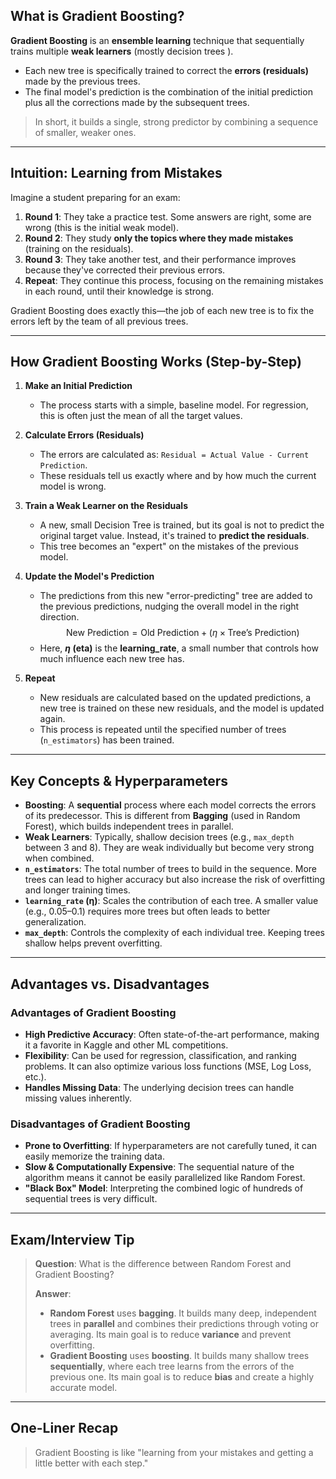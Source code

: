 ## What is Gradient Boosting?

**Gradient Boosting** is an **ensemble learning** technique that sequentially trains multiple **weak learners** (mostly decision trees ).

* Each new tree is specifically trained to correct the **errors (residuals)** made by the previous trees.
* The final model's prediction is the combination of the initial prediction plus all the corrections made by the subsequent trees.

> In short, it builds a single, strong predictor by combining a sequence of smaller, weaker ones.

---

## Intuition: Learning from Mistakes

Imagine a student preparing for an exam:

1.  **Round 1**: They take a practice test. Some answers are right, some are wrong (this is the initial weak model).
2.  **Round 2**: They study **only the topics where they made mistakes** (training on the residuals).
3.  **Round 3**: They take another test, and their performance improves because they've corrected their previous errors.
4.  **Repeat**: They continue this process, focusing on the remaining mistakes in each round, until their knowledge is strong.

Gradient Boosting does exactly this—the job of each new tree is to fix the errors left by the team of all previous trees.

---

## How Gradient Boosting Works (Step-by-Step)



1.  **Make an Initial Prediction**
    * The process starts with a simple, baseline model. For regression, this is often just the mean of all the target values.

2.  **Calculate Errors (Residuals)**
    * The errors are calculated as: `Residual = Actual Value - Current Prediction`.
    * These residuals tell us exactly where and by how much the current model is wrong.

3.  **Train a Weak Learner on the Residuals**
    * A new, small Decision Tree is trained, but its goal is not to predict the original target value. Instead, it's trained to **predict the residuals**.
    * This tree becomes an "expert" on the mistakes of the previous model.

4.  **Update the Model's Prediction**
    * The predictions from this new "error-predicting" tree are added to the previous predictions, nudging the overall model in the right direction.
    $$\text{New Prediction} = \text{Old Prediction} + (\eta \times \text{Tree's Prediction})$$
    * Here, **$\eta$ (eta)** is the **learning_rate**, a small number that controls how much influence each new tree has.

5.  **Repeat**
    * New residuals are calculated based on the updated predictions, a new tree is trained on these new residuals, and the model is updated again.
    * This process is repeated until the specified number of trees (`n_estimators`) has been trained.

---

## Key Concepts & Hyperparameters

* **Boosting**: A **sequential** process where each model corrects the errors of its predecessor. This is different from **Bagging** (used in Random Forest), which builds independent trees in parallel.
* **Weak Learners**: Typically, shallow decision trees (e.g., `max_depth` between 3 and 8). They are weak individually but become very strong when combined.
* **`n_estimators`**: The total number of trees to build in the sequence. More trees can lead to higher accuracy but also increase the risk of overfitting and longer training times.
* **`learning_rate` (η)**: Scales the contribution of each tree. A smaller value (e.g., 0.05–0.1) requires more trees but often leads to better generalization.
* **`max_depth`**: Controls the complexity of each individual tree. Keeping trees shallow helps prevent overfitting.

---

## Advantages vs. Disadvantages

### Advantages of Gradient Boosting
* **High Predictive Accuracy**: Often state-of-the-art performance, making it a favorite in Kaggle and other ML competitions.
* **Flexibility**: Can be used for regression, classification, and ranking problems. It can also optimize various loss functions (MSE, Log Loss, etc.).
* **Handles Missing Data**: The underlying decision trees can handle missing values inherently.

### Disadvantages of Gradient Boosting
* **Prone to Overfitting**: If hyperparameters are not carefully tuned, it can easily memorize the training data.
* **Slow & Computationally Expensive**: The sequential nature of the algorithm means it cannot be easily parallelized like Random Forest.
* **"Black Box" Model**: Interpreting the combined logic of hundreds of sequential trees is very difficult.

---

## Exam/Interview Tip

> **Question**: What is the difference between Random Forest and Gradient Boosting?
>
> **Answer**:
> * **Random Forest** uses **bagging**. It builds many deep, independent trees in **parallel** and combines their predictions through voting or averaging. Its main goal is to reduce **variance** and prevent overfitting.
> * **Gradient Boosting** uses **boosting**. It builds many shallow trees **sequentially**, where each tree learns from the errors of the previous one. Its main goal is to reduce **bias** and create a highly accurate model.

---

## One-Liner Recap

> Gradient Boosting is like "learning from your mistakes and getting a little better with each step."